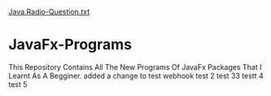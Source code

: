 [Java.Radio-Question.txt](https://github.com/XSuhaniSinghX/JavaFx-Programs/files/10054020/Java.Radio-Question.txt)
# JavaFx-Programs
This Repository Contains All The New Programs Of JavaFx Packages That I Learnt As A Begginer.
added a change to test webhook
test 2 
test 33
testt 4
test 5

